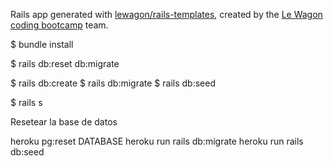Rails app generated with [lewagon/rails-templates](https://github.com/lewagon/rails-templates), created by the [Le Wagon coding bootcamp](https://www.lewagon.com) team.


$ bundle install

$ rails db:reset db:migrate

$ rails db:create
$ rails db:migrate
$ rails db:seed

$ rails s


Resetear la base de datos

heroku pg:reset DATABASE
heroku run rails db:migrate
heroku run rails db:seed
